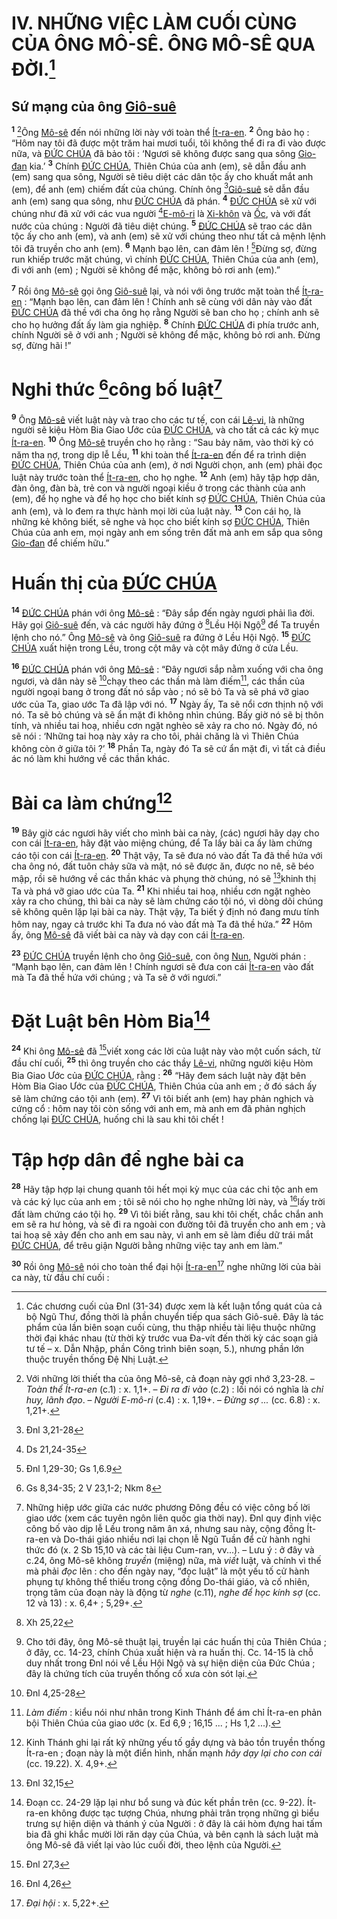 # IV. NHỮNG VIỆC LÀM CUỐI CÙNG CỦA ÔNG MÔ-SÊ. ÔNG MÔ-SÊ QUA ĐỜI.[^1]

## Sứ mạng của ông [Giô-suê]()
<sup><b>1</b></sup> [^2]Ông [Mô-sê]() đến nói những lời này với toàn thể [Ít-ra-en](). <sup><b>2</b></sup> Ông bảo họ : “Hôm nay tôi đã được một trăm hai mươi tuổi, tôi không thể đi ra đi vào được nữa, và [ĐỨC CHÚA]() đã bảo tôi : ‘Ngươi sẽ không được sang qua sông [Gio-đan]() kia.’ <sup><b>3</b></sup> Chính [ĐỨC CHÚA](), Thiên Chúa của anh (em), sẽ dẫn đầu anh (em) sang qua sông, Người sẽ tiêu diệt các dân tộc ấy cho khuất mắt anh (em), để anh (em) chiếm đất của chúng. Chính ông [^1*][Giô-suê]() sẽ dẫn đầu anh (em) sang qua sông, như [ĐỨC CHÚA]() đã phán. <sup><b>4</b></sup> [ĐỨC CHÚA]() sẽ xử với chúng như đã xử với các vua người [^2*][E-mô-ri]() là [Xi-khôn]() và [Ốc](), và với đất nước của chúng : Người đã tiêu diệt chúng. <sup><b>5</b></sup> [ĐỨC CHÚA]() sẽ trao các dân tộc ấy cho anh (em), và anh (em) sẽ xử với chúng theo như tất cả mệnh lệnh tôi đã truyền cho anh (em). <sup><b>6</b></sup> Mạnh bạo lên, can đảm lên ! [^3*]Đừng sợ, đừng run khiếp trước mặt chúng, vì chính [ĐỨC CHÚA](), Thiên Chúa của anh (em), đi với anh (em) ; Người sẽ không để mặc, không bỏ rơi anh (em).”

<sup><b>7</b></sup> Rồi ông [Mô-sê]() gọi ông [Giô-suê]() lại, và nói với ông trước mặt toàn thể [Ít-ra-en]() : “Mạnh bạo lên, can đảm lên ! Chính anh sẽ cùng với dân này vào đất [ĐỨC CHÚA]() đã thề với cha ông họ rằng Người sẽ ban cho họ ; chính anh sẽ cho họ hưởng đất ấy làm gia nghiệp. <sup><b>8</b></sup> Chính [ĐỨC CHÚA]() đi phía trước anh, chính Người sẽ ở với anh ; Người sẽ không để mặc, không bỏ rơi anh. Đừng sợ, đừng hãi !”


# Nghi thức [^4*]công bố luật[^3]
<sup><b>9</b></sup> Ông [Mô-sê]() viết luật này và trao cho các tư tế, con cái [Lê-vi](), là những người sẽ kiệu Hòm Bia Giao Ước của [ĐỨC CHÚA](), và cho tất cả các kỳ mục [Ít-ra-en](). <sup><b>10</b></sup> Ông [Mô-sê]() truyền cho họ rằng : “Sau bảy năm, vào thời kỳ có năm tha nợ, trong dịp lễ Lều, <sup><b>11</b></sup> khi toàn thể [Ít-ra-en]() đến để ra trình diện [ĐỨC CHÚA](), Thiên Chúa của anh (em), ở nơi Người chọn, anh (em) phải đọc luật này trước toàn thể [Ít-ra-en](), cho họ nghe. <sup><b>12</b></sup> Anh (em) hãy tập hợp dân, đàn ông, đàn bà, trẻ con và người ngoại kiều ở trong các thành của anh (em), để họ nghe và để họ học cho biết kính sợ [ĐỨC CHÚA](), Thiên Chúa của anh (em), và lo đem ra thực hành mọi lời của luật này. <sup><b>13</b></sup> Con cái họ, là những kẻ không biết, sẽ nghe và học cho biết kính sợ [ĐỨC CHÚA](), Thiên Chúa của anh em, mọi ngày anh em sống trên đất mà anh em sắp qua sông [Gio-đan]() để chiếm hữu.”


# Huấn thị của [ĐỨC CHÚA]()
<sup><b>14</b></sup> [ĐỨC CHÚA]() phán với ông [Mô-sê]() : “Đây sắp đến ngày ngươi phải lìa đời. Hãy gọi [Giô-suê]() đến, và các người hãy đứng ở [^5*]Lều Hội Ngộ[^4] để Ta truyền lệnh cho nó.” Ông [Mô-sê]() và ông [Giô-suê]() ra đứng ở Lều Hội Ngộ. <sup><b>15</b></sup> [ĐỨC CHÚA]() xuất hiện trong Lều, trong cột mây và cột mây đứng ở cửa Lều.

<sup><b>16</b></sup> [ĐỨC CHÚA]() phán với ông [Mô-sê]() : “Đây ngươi sắp nằm xuống với cha ông ngươi, và dân này sẽ [^6*]chạy theo các thần mà làm điếm[^5], các thần của người ngoại bang ở trong đất nó sắp vào ; nó sẽ bỏ Ta và sẽ phá vỡ giao ước của Ta, giao ước Ta đã lập với nó. <sup><b>17</b></sup> Ngày ấy, Ta sẽ nổi cơn thịnh nộ với nó. Ta sẽ bỏ chúng và sẽ ẩn mặt đi không nhìn chúng. Bấy giờ nó sẽ bị thôn tính, và nhiều tai hoạ, nhiều cơn ngặt nghèo sẽ xảy ra cho nó. Ngày đó, nó sẽ nói : ‘Những tai hoạ này xảy ra cho tôi, phải chăng là vì Thiên Chúa không còn ở giữa tôi ?’ <sup><b>18</b></sup> Phần Ta, ngày đó Ta sẽ cứ ẩn mặt đi, vì tất cả điều ác nó làm khi hướng về các thần khác.


# Bài ca làm chứng[^6]
<sup><b>19</b></sup> Bây giờ các ngươi hãy viết cho mình bài ca này, (các) ngươi hãy dạy cho con cái [Ít-ra-en](), hãy đặt vào miệng chúng, để Ta lấy bài ca ấy làm chứng cáo tội con cái [Ít-ra-en](). <sup><b>20</b></sup> Thật vậy, Ta sẽ đưa nó vào đất Ta đã thề hứa với cha ông nó, đất tuôn chảy sữa và mật, nó sẽ được ăn, được no nê, sẽ béo mập, rồi sẽ hướng về các thần khác và phụng thờ chúng, nó sẽ [^7*]khinh thị Ta và phá vỡ giao ước của Ta. <sup><b>21</b></sup> Khi nhiều tai hoạ, nhiều cơn ngặt nghèo xảy ra cho chúng, thì bài ca này sẽ làm chứng cáo tội nó, vì dòng dõi chúng sẽ không quên lặp lại bài ca này. Thật vậy, Ta biết ý định nó đang mưu tính hôm nay, ngay cả trước khi Ta đưa nó vào đất mà Ta đã thề hứa.” <sup><b>22</b></sup> Hôm ấy, ông [Mô-sê]() đã viết bài ca này và dạy con cái [Ít-ra-en]().

<sup><b>23</b></sup> [ĐỨC CHÚA]() truyền lệnh cho ông [Giô-suê](), con ông [Nun](), Người phán : “Mạnh bạo lên, can đảm lên ! Chính ngươi sẽ đưa con cái [Ít-ra-en]() vào đất mà Ta đã thề hứa với chúng ; và Ta sẽ ở với ngươi.”


# Đặt Luật bên Hòm Bia[^7]
<sup><b>24</b></sup> Khi ông [Mô-sê]() đã [^8*]viết xong các lời của luật này vào một cuốn sách, từ đầu chí cuối, <sup><b>25</b></sup> thì ông truyền cho các thầy [Lê-vi](), những người kiệu Hòm Bia Giao Ước của [ĐỨC CHÚA](), rằng : <sup><b>26</b></sup> “Hãy đem sách luật này đặt bên Hòm Bia Giao Ước của [ĐỨC CHÚA](), Thiên Chúa của anh em ; ở đó sách ấy sẽ làm chứng cáo tội anh (em). <sup><b>27</b></sup> Vì tôi biết anh (em) hay phản nghịch và cứng cổ : hôm nay tôi còn sống với anh em, mà anh em đã phản nghịch chống lại [ĐỨC CHÚA](), huống chi là sau khi tôi chết !


# Tập hợp dân để nghe bài ca
<sup><b>28</b></sup> Hãy tập hợp lại chung quanh tôi hết mọi kỳ mục của các chi tộc anh em và các ký lục của anh em ; tôi sẽ nói cho họ nghe những lời này, và [^9*]lấy trời đất làm chứng cáo tội họ. <sup><b>29</b></sup> Vì tôi biết rằng, sau khi tôi chết, chắc chắn anh em sẽ ra hư hỏng, và sẽ đi ra ngoài con đường tôi đã truyền cho anh em ; và tai hoạ sẽ xảy đến cho anh em sau này, vì anh em sẽ làm điều dữ trái mắt [ĐỨC CHÚA](), để trêu giận Người bằng những việc tay anh em làm.”

<sup><b>30</b></sup> Rồi ông [Mô-sê]() nói cho toàn thể đại hội [Ít-ra-en]()[^8] nghe những lời của bài ca này, từ đầu chí cuối :

[^1]: Các chương cuối của Đnl (31-34) được xem là kết luận tổng quát của cả bộ Ngũ Thư, đồng thời là phần chuyển tiếp qua sách Giô-suê. Đây là tác phẩm của lần biên soạn cuối cùng, thu thập nhiều tài liệu thuộc những thời đại khác nhau (từ thời kỳ trước vua Đa-vít đến thời kỳ các soạn giả tư tế – x. Dẫn Nhập, phần Công trình biên soạn, 5.), nhưng phần lớn thuộc truyền thống Đệ Nhị Luật.
[^2]: Với những lời thiết tha của ông Mô-sê, cả đoạn này gợi nhớ 3,23-28. – *Toàn thể Ít-ra-en* (c.1) : x. 1,1+. – *Đi ra đi vào* (c.2) : lối nói có nghĩa là *chỉ huy, lãnh đạo*. – *Người E-mô-ri* (c.4) : x. 1,19+. – *Đừng sợ ...* (cc. 6.8) : x. 1,21+.
[^3]: Những hiệp ước giữa các nước phương Đông đều có việc công bố lời giao ước (xem các tuyên ngôn liên quốc gia thời nay). Đnl quy định việc công bố vào dịp lễ Lều trong năm ân xá, nhưng sau này, cộng đồng Ít-ra-en và Do-thái giáo nhiều nơi lại chọn lễ Ngũ Tuần để cử hành nghi thức đó (x. 2 Sb 15,10 và các tài liệu Cum-ran, vv...). – Lưu ý : ở đây và c.24, ông Mô-sê không *truyền* (miệng) nữa, mà *viết* luật, và chính vì thế mà phải *đọc* lên : cho đến ngày nay, “đọc luật” là một yếu tố cử hành phụng tự không thể thiếu trong cộng đồng Do-thái giáo, và cố nhiên, trọng tâm của đoạn này là động từ *nghe* (c.11), *nghe để học kính sợ* (cc. 12 và 13) : x. 6,4+ ; 5,29+.
[^4]: Cho tới đây, ông Mô-sê thuật lại, truyền lại các huấn thị của Thiên Chúa ; ở đây, cc. 14-23, chính Chúa xuất hiện và ra huấn thị. Cc. 14-15 là chỗ duy nhất trong Đnl nói về Lều Hội Ngộ và sự hiện diện của Đức Chúa ; đây là chứng tích của truyền thống cổ xưa còn sót lại.
[^5]: *Làm điếm* : kiểu nói như nhân trong Kinh Thánh để ám chỉ Ít-ra-en phản bội Thiên Chúa của giao ước (x. Ed 6,9 ; 16,15 ... ; Hs 1,2 ...).
[^6]: Kinh Thánh ghi lại rất kỹ những yếu tố gầy dựng và bảo tồn truyền thống Ít-ra-en ; đoạn này là một điển hình, nhấn mạnh *hãy dạy lại cho con cái* (cc. 19.22). X. 4,9+.
[^7]: Đoạn cc. 24-29 lặp lại như bổ sung và đúc kết phần trên (cc. 9-22). Ít-ra-en không được tạc tượng Chúa, nhưng phải trân trọng những gì biểu trưng sự hiện diện và thánh ý của Người : ở đây là cái hòm đựng hai tấm bia đã ghi khắc mười lời răn dạy của Chúa, và bên cạnh là sách luật mà ông Mô-sê đã viết lại vào lúc cuối đời, theo lệnh của Người.
[^8]: *Đại hội* : x. 5,22+.
[^1*]: Đnl 3,21-28
[^2*]: Ds 21,24-35
[^3*]: Đnl 1,29-30; Gs 1,6.9
[^4*]: Gs 8,34-35; 2 V 23,1-2; Nkm 8
[^5*]: Xh 25,22
[^6*]: Đnl 4,25-28
[^7*]: Đnl 32,15
[^8*]: Đnl 27,3
[^9*]: Đnl 4,26